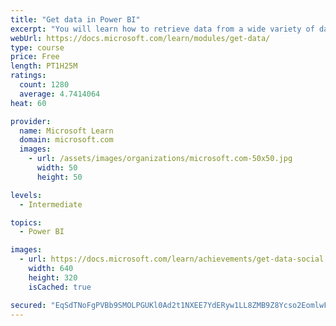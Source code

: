 ```yaml
---
title: "Get data in Power BI"
excerpt: "You will learn how to retrieve data from a wide variety of data sources, including Microsoft Excel, relational databases, and NoSQL data stores. You will also learn how to improve performance while retrieving data."
webUrl: https://docs.microsoft.com/learn/modules/get-data/
type: course
price: Free
length: PT1H25M
ratings:
  count: 1280
  average: 4.7414064
heat: 60

provider:
  name: Microsoft Learn
  domain: microsoft.com
  images:
    - url: /assets/images/organizations/microsoft.com-50x50.jpg
      width: 50
      height: 50

levels:
  - Intermediate

topics:
  - Power BI

images:
  - url: https://docs.microsoft.com/learn/achievements/get-data-social.png
    width: 640
    height: 320
    isCached: true

secured: "EqSdTNoFgPVBb9SMOLPGUKl0Ad2t1NXEE7YdERyw1LL8ZMB9Z8Ycso2EomlwFlORZbhFG4Z7qgcGQTIajmHlm1ztANYY2uEEu3ddEGNBH9H0Jf6Id47jISrKjjb/DKVZyDVx5Rmoqpd6DBecfNFgTZQBlIDcDhLA7unuIH8Yqp1SyHOUXqPRrKGftjuboJwqeaGJDHwzW3CbbUJDsw37cNEOlylVPAaF/Cvly1usR2ZjGAHXFR+JSdBqndusRBxC9iy0mtHekCNBvIB2OlriBW2JggNO2G3R7lrBXPHBdyffm8+sbw1FhKyPwGTvJdC780fhyCgXdBUV9EeI+5psfFOimKwK68SHn982Ux5tVqxn3Q4DvQzr9aqoFB4Vi/ov0HrQlLFBsZEHLCAHhbFnLz4X8aK+5qDULxaPVSe3JLk=;RrHYbhuezhIY6VaePvpCqA=="
---
```


